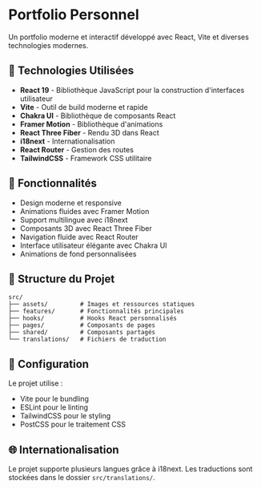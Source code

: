 # Portfolio Personnel

Un portfolio moderne et interactif développé avec React, Vite et diverses technologies modernes.

## 🚀 Technologies Utilisées

- **React 19** - Bibliothèque JavaScript pour la construction d'interfaces utilisateur
- **Vite** - Outil de build moderne et rapide
- **Chakra UI** - Bibliothèque de composants React
- **Framer Motion** - Bibliothèque d'animations
- **React Three Fiber** - Rendu 3D dans React
- **i18next** - Internationalisation
- **React Router** - Gestion des routes
- **TailwindCSS** - Framework CSS utilitaire

## 🎨 Fonctionnalités

- Design moderne et responsive
- Animations fluides avec Framer Motion
- Support multilingue avec i18next
- Composants 3D avec React Three Fiber
- Navigation fluide avec React Router
- Interface utilisateur élégante avec Chakra UI
- Animations de fond personnalisées

## 📁 Structure du Projet

```
src/
├── assets/         # Images et ressources statiques
├── features/       # Fonctionnalités principales
├── hooks/          # Hooks React personnalisés
├── pages/          # Composants de pages
├── shared/         # Composants partagés
└── translations/   # Fichiers de traduction
```

## 🔧 Configuration

Le projet utilise :

- Vite pour le bundling
- ESLint pour le linting
- TailwindCSS pour le styling
- PostCSS pour le traitement CSS

## 🌐 Internationalisation

Le projet supporte plusieurs langues grâce à i18next. Les traductions sont stockées dans le dossier `src/translations/`.
